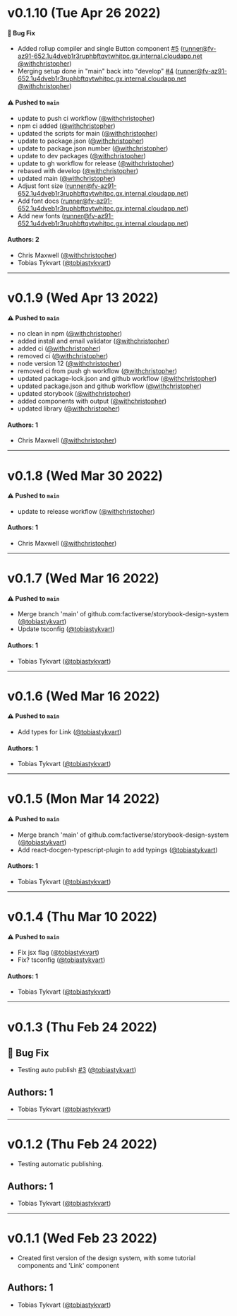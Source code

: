 # v0.1.10 (Tue Apr 26 2022)

#### 🐛 Bug Fix

- Added rollup compiler and single Button component [#5](https://github.com/factiverse/storybook-design-system/pull/5) (runner@fv-az91-652.1u4dveb1r3ruphbftqvtwhitpc.gx.internal.cloudapp.net [@withchristopher](https://github.com/withchristopher))
- Merging setup done in "main" back into "develop" [#4](https://github.com/factiverse/storybook-design-system/pull/4) (runner@fv-az91-652.1u4dveb1r3ruphbftqvtwhitpc.gx.internal.cloudapp.net [@withchristopher](https://github.com/withchristopher))

#### ⚠️ Pushed to `main`

- update to push ci workflow ([@withchristopher](https://github.com/withchristopher))
- npm ci added ([@withchristopher](https://github.com/withchristopher))
- updated the scripts for main ([@withchristopher](https://github.com/withchristopher))
- update to package.json ([@withchristopher](https://github.com/withchristopher))
- update to package.json number ([@withchristopher](https://github.com/withchristopher))
- update to dev packages ([@withchristopher](https://github.com/withchristopher))
- update to gh workflow for release ([@withchristopher](https://github.com/withchristopher))
- rebased with develop ([@withchristopher](https://github.com/withchristopher))
- updated main ([@withchristopher](https://github.com/withchristopher))
- Adjust font size (runner@fv-az91-652.1u4dveb1r3ruphbftqvtwhitpc.gx.internal.cloudapp.net)
- Add font docs (runner@fv-az91-652.1u4dveb1r3ruphbftqvtwhitpc.gx.internal.cloudapp.net)
- Add new fonts (runner@fv-az91-652.1u4dveb1r3ruphbftqvtwhitpc.gx.internal.cloudapp.net)

#### Authors: 2

- Chris Maxwell ([@withchristopher](https://github.com/withchristopher))
- Tobias Tykvart ([@tobiastykvart](https://github.com/tobiastykvart))

---

# v0.1.9 (Wed Apr 13 2022)

#### ⚠️ Pushed to `main`

- no clean in npm ([@withchristopher](https://github.com/withchristopher))
- added install and email validator ([@withchristopher](https://github.com/withchristopher))
- added ci ([@withchristopher](https://github.com/withchristopher))
- removed ci ([@withchristopher](https://github.com/withchristopher))
- node version 12 ([@withchristopher](https://github.com/withchristopher))
- removed ci from push gh workflow ([@withchristopher](https://github.com/withchristopher))
- updated package-lock.json and github workflow ([@withchristopher](https://github.com/withchristopher))
- updated package.json and github workflow ([@withchristopher](https://github.com/withchristopher))
- updated storybook ([@withchristopher](https://github.com/withchristopher))
- added components with output ([@withchristopher](https://github.com/withchristopher))
- updated library ([@withchristopher](https://github.com/withchristopher))

#### Authors: 1

- Chris Maxwell ([@withchristopher](https://github.com/withchristopher))

---

# v0.1.8 (Wed Mar 30 2022)

#### ⚠️ Pushed to `main`

- update to release workflow ([@withchristopher](https://github.com/withchristopher))

#### Authors: 1

- Chris Maxwell ([@withchristopher](https://github.com/withchristopher))

---

# v0.1.7 (Wed Mar 16 2022)

#### ⚠️ Pushed to `main`

- Merge branch 'main' of github.com:factiverse/storybook-design-system ([@tobiastykvart](https://github.com/tobiastykvart))
- Update tsconfig ([@tobiastykvart](https://github.com/tobiastykvart))

#### Authors: 1

- Tobias Tykvart ([@tobiastykvart](https://github.com/tobiastykvart))

---

# v0.1.6 (Wed Mar 16 2022)

#### ⚠️ Pushed to `main`

- Add types for Link ([@tobiastykvart](https://github.com/tobiastykvart))

#### Authors: 1

- Tobias Tykvart ([@tobiastykvart](https://github.com/tobiastykvart))

---

# v0.1.5 (Mon Mar 14 2022)

#### ⚠️ Pushed to `main`

- Merge branch 'main' of github.com:factiverse/storybook-design-system ([@tobiastykvart](https://github.com/tobiastykvart))
- Add react-docgen-typescript-plugin to add typings ([@tobiastykvart](https://github.com/tobiastykvart))

#### Authors: 1

- Tobias Tykvart ([@tobiastykvart](https://github.com/tobiastykvart))

---

# v0.1.4 (Thu Mar 10 2022)

#### ⚠️ Pushed to `main`

- Fix jsx flag ([@tobiastykvart](https://github.com/tobiastykvart))
- Fix? tsconfig ([@tobiastykvart](https://github.com/tobiastykvart))

#### Authors: 1

- Tobias Tykvart ([@tobiastykvart](https://github.com/tobiastykvart))

---

# v0.1.3 (Thu Feb 24 2022)

## 🐛 Bug Fix

- Testing auto publish [#3](https://github.com/factiverse/storybook-design-system/pull/3) ([@tobiastykvart](https://github.com/tobiastykvart))

## Authors: 1

- Tobias Tykvart ([@tobiastykvart](https://github.com/tobiastykvart))

---

# v0.1.2 (Thu Feb 24 2022)

- Testing automatic publishing.

## Authors: 1

- Tobias Tykvart ([@tobiastykvart](https://github.com/tobiastykvart))

---

# v0.1.1 (Wed Feb 23 2022)

- Created first version of the design system, with some tutorial components and 'Link' component

## Authors: 1

- Tobias Tykvart ([@tobiastykvart](https://github.com/tobiastykvart))
